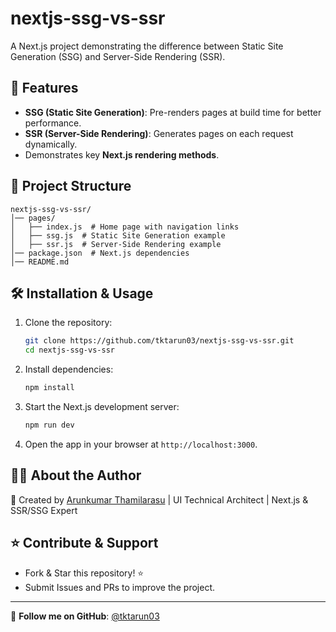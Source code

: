 # nextjs-ssg-vs-ssr

A Next.js project demonstrating the difference between Static Site Generation (SSG) and Server-Side Rendering (SSR).

## 🚀 Features
- **SSG (Static Site Generation)**: Pre-renders pages at build time for better performance.
- **SSR (Server-Side Rendering)**: Generates pages on each request dynamically.
- Demonstrates key **Next.js rendering methods**.

## 📂 Project Structure
```
nextjs-ssg-vs-ssr/
│── pages/
│   ├── index.js  # Home page with navigation links
│   ├── ssg.js  # Static Site Generation example
│   ├── ssr.js  # Server-Side Rendering example
│── package.json  # Next.js dependencies
│── README.md
```

## 🛠 Installation & Usage

1. Clone the repository:
   ```bash
   git clone https://github.com/tktarun03/nextjs-ssg-vs-ssr.git
   cd nextjs-ssg-vs-ssr
   ```

2. Install dependencies:
   ```bash
   npm install
   ```

3. Start the Next.js development server:
   ```bash
   npm run dev
   ```

4. Open the app in your browser at `http://localhost:3000`.

## 👨‍💻 About the Author

🚀 Created by [Arunkumar Thamilarasu](https://github.com/tktarun03) | UI Technical Architect | Next.js & SSR/SSG Expert

## ⭐ Contribute & Support
- Fork & Star this repository! ⭐
- Submit Issues and PRs to improve the project.

---
🎯 **Follow me on GitHub**: [@tktarun03](https://github.com/tktarun03)
